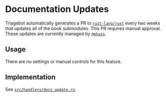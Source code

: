 # Documentation Updates

Triagebot automatically generates a PR to [`rust-lang/rust`](https://github.com/rust-lang/rust/) every two weeks that updates all of the book submodules.
This PR requires manual approval.
These updates are currently managed by [`@ehuss`](https://github.com/ehuss/).

## Usage

There are no settings or manual controls for this feature.

## Implementation

See [`src/handlers/docs_update.rs`](https://github.com/rust-lang/triagebot/blob/HEAD/src/handlers/docs_update.rs).
